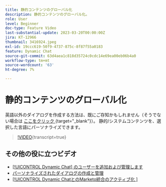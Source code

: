 ```yaml
---
title: 静的コンテンツのグローバル化
description: 静的コンテンツのグローバル化。
role: User
level: Beginner
doc-type: Feature Video
last-substantial-update: 2023-03-20T00:00:00Z
jira: KT-12966
thumbnail: 3416924.jpeg
exl-id: 19ccc619-50f9-4737-875c-8f87f55a0183
feature: Dynamic Chat
source-git-commit: 63d4aea1c818d35724c0cdc14e69ea00eb06b4a0
workflow-type: tm+mt
source-wordcount: '63'
ht-degree: 7%

---
```


# 静的コンテンツのグローバル化

英語以外のダイアログを作成する方法は、既にご存知かもしれません（そうでない場合は [ ここをクリック ](https://nation.marketo.com/t5/dynamic-chat-discussion/design-non-english-language-conversations-in-dynamic-chat/m-p/324317#M39){target="_blank"}）。 静的/システムコンテンツを、選択した言語にパーソナライズできます。

>[!VIDEO](https://video.tv.adobe.com/v/3416924/?quality=12&learn=on){transcript=true}

## その他の役に立つビデオ

* [[!UICONTROL Dynamic Chat] のユーザーを追加および管理します](user-management.md)
* [パーソナライズされたダイアログの作成と管理](dialogue-management.md)
* [[!UICONTROL Dynamic ChatとのMarketo統合のアクティブ化 ]](marketo-integration.md)
